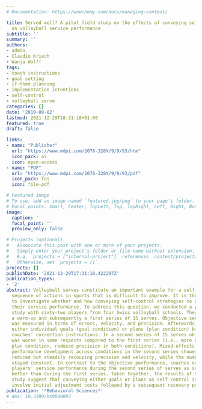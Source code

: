 ```yaml
---
# Documentation: https://wowchemy.com/docs/managing-content/

title: Served well? A pilot field study on the effects of conveying self-control strategies
  on volleyball service performance
subtitle: ''
summary: ''
authors:
- admin
- Claudio Kriech
- Wanja Wolff
tags:
- coach instructions
- goal setting
- if-then planning
- implementation intentions
- self-control
- volleyball serve
categories: []
date: '2019-09-02'
lastmod: 2021-12-29T18:31:18+01:00
featured: true
draft: false

links:
- name: "Publisher"
  url: "https://www.mdpi.com/2076-328X/9/9/93/htm"
  icon_pack: ai
  icon: open-access
- name: "PDF"
  url: "https://www.mdpi.com/2076-328X/9/9/93/pdf"
  icon_pack: fas
  icon: file-pdf

# Featured image
# To use, add an image named `featured.jpg/png` to your page's folder.
# Focal points: Smart, Center, TopLeft, Top, TopRight, Left, Right, BottomLeft, Bottom, BottomRight.
image:
  caption: ''
  focal_point: ''
  preview_only: false

# Projects (optional).
#   Associate this post with one or more of your projects.
#   Simply enter your project's folder or file name without extension.
#   E.g. `projects = ["internal-project"]` references `content/project/deep-learning/index.md`.
#   Otherwise, set `projects = []`.
projects: []
publishDate: '2021-12-29T17:31:18.422297Z'
publication_types:
- '2'
abstract: Volleyball serves constitute an important example for a self-controlled
  sequence of actions in sports that is difficult to improve. It is therefore paramount
  to investigate whether and how conveying self-control strategies to athletes affects
  their service performance. To address this question, we conducted a pilot field
  study with sixty-two players from four Swiss volleyball schools. They performed
  a warm-up and subsequently a first series of 15 serves. Objective service performance
  was measured in terms of errors, velocity, and precision. Afterwards, players formulated
  either individual goals (goal condition) or plans (plan condition) based on their
  coaches' correction instructions. In a second series of 15 serves objective performance
  was worse in some respects compared to the first series (i.e., more errors in the
  plan condition, reduced precision in both conditions). Mixed-effects analyses of
  performance development across conditions in the second series showed initially
  reduced but steadily recouping precision and velocity, while the number of errors
  stayed constant. In contrast to the objective performance, coaches evaluated their
  players' service performance during the second series of serves as substantially
  better than during the first series. Taken together, the results of this pilot field
  study suggest that conveying either goals or plans as self-control strategies may
  involve initial adjustment costs followed by a subsequent recovery period.
publication: '*Behavioral Sciences*'
# doi: 10.3390/bs9090093
---
```

